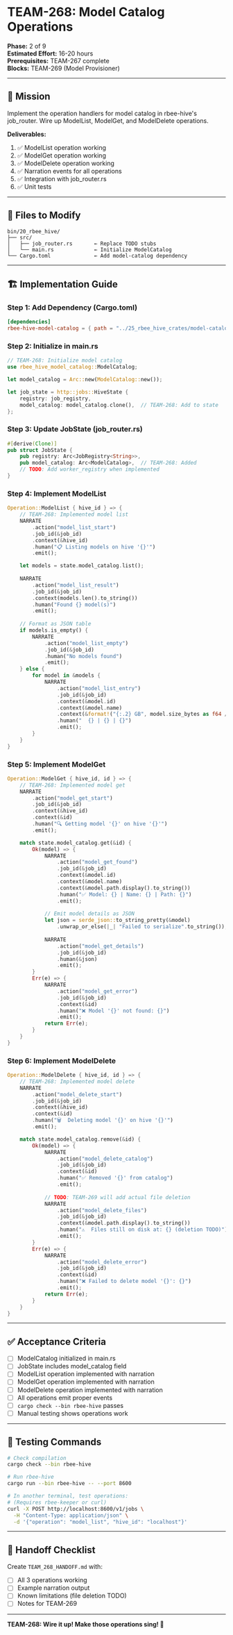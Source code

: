 # TEAM-268: Model Catalog Operations

**Phase:** 2 of 9  
**Estimated Effort:** 16-20 hours  
**Prerequisites:** TEAM-267 complete  
**Blocks:** TEAM-269 (Model Provisioner)

---

## 🎯 Mission

Implement the operation handlers for model catalog in rbee-hive's job_router. Wire up ModelList, ModelGet, and ModelDelete operations.

**Deliverables:**
1. ✅ ModelList operation working
2. ✅ ModelGet operation working
3. ✅ ModelDelete operation working
4. ✅ Narration events for all operations
5. ✅ Integration with job_router.rs
6. ✅ Unit tests

---

## 📁 Files to Modify

```
bin/20_rbee_hive/
├── src/
│   ├── job_router.rs       ← Replace TODO stubs
│   └── main.rs             ← Initialize ModelCatalog
└── Cargo.toml              ← Add model-catalog dependency
```

---

## 🏗️ Implementation Guide

### Step 1: Add Dependency (Cargo.toml)

```toml
[dependencies]
rbee-hive-model-catalog = { path = "../25_rbee_hive_crates/model-catalog" }
```

### Step 2: Initialize in main.rs

```rust
// TEAM-268: Initialize model catalog
use rbee_hive_model_catalog::ModelCatalog;

let model_catalog = Arc::new(ModelCatalog::new());

let job_state = http::jobs::HiveState {
    registry: job_registry,
    model_catalog: model_catalog.clone(),  // TEAM-268: Add to state
};
```

### Step 3: Update JobState (job_router.rs)

```rust
#[derive(Clone)]
pub struct JobState {
    pub registry: Arc<JobRegistry<String>>,
    pub model_catalog: Arc<ModelCatalog>,  // TEAM-268: Added
    // TODO: Add worker_registry when implemented
}
```

### Step 4: Implement ModelList

```rust
Operation::ModelList { hive_id } => {
    // TEAM-268: Implemented model list
    NARRATE
        .action("model_list_start")
        .job_id(&job_id)
        .context(&hive_id)
        .human("📋 Listing models on hive '{}'")
        .emit();

    let models = state.model_catalog.list();
    
    NARRATE
        .action("model_list_result")
        .job_id(&job_id)
        .context(models.len().to_string())
        .human("Found {} model(s)")
        .emit();
    
    // Format as JSON table
    if models.is_empty() {
        NARRATE
            .action("model_list_empty")
            .job_id(&job_id)
            .human("No models found")
            .emit();
    } else {
        for model in &models {
            NARRATE
                .action("model_list_entry")
                .job_id(&job_id)
                .context(&model.id)
                .context(&model.name)
                .context(&format!("{:.2} GB", model.size_bytes as f64 / 1_000_000_000.0))
                .human("  {} | {} | {}")
                .emit();
        }
    }
}
```

### Step 5: Implement ModelGet

```rust
Operation::ModelGet { hive_id, id } => {
    // TEAM-268: Implemented model get
    NARRATE
        .action("model_get_start")
        .job_id(&job_id)
        .context(&hive_id)
        .context(&id)
        .human("🔍 Getting model '{}' on hive '{}'")
        .emit();

    match state.model_catalog.get(&id) {
        Ok(model) => {
            NARRATE
                .action("model_get_found")
                .job_id(&job_id)
                .context(&model.id)
                .context(&model.name)
                .context(&model.path.display().to_string())
                .human("✅ Model: {} | Name: {} | Path: {}")
                .emit();
            
            // Emit model details as JSON
            let json = serde_json::to_string_pretty(&model)
                .unwrap_or_else(|_| "Failed to serialize".to_string());
            
            NARRATE
                .action("model_get_details")
                .job_id(&job_id)
                .human(&json)
                .emit();
        }
        Err(e) => {
            NARRATE
                .action("model_get_error")
                .job_id(&job_id)
                .context(&id)
                .human("❌ Model '{}' not found: {}")
                .emit();
            return Err(e);
        }
    }
}
```

### Step 6: Implement ModelDelete

```rust
Operation::ModelDelete { hive_id, id } => {
    // TEAM-268: Implemented model delete
    NARRATE
        .action("model_delete_start")
        .job_id(&job_id)
        .context(&hive_id)
        .context(&id)
        .human("🗑️  Deleting model '{}' on hive '{}'")
        .emit();

    match state.model_catalog.remove(&id) {
        Ok(model) => {
            NARRATE
                .action("model_delete_catalog")
                .job_id(&job_id)
                .context(&id)
                .human("✅ Removed '{}' from catalog")
                .emit();
            
            // TODO: TEAM-269 will add actual file deletion
            NARRATE
                .action("model_delete_files")
                .job_id(&job_id)
                .context(&model.path.display().to_string())
                .human("⚠️  Files still on disk at: {} (deletion TODO)")
                .emit();
        }
        Err(e) => {
            NARRATE
                .action("model_delete_error")
                .job_id(&job_id)
                .context(&id)
                .human("❌ Failed to delete model '{}': {}")
                .emit();
            return Err(e);
        }
    }
}
```

---

## ✅ Acceptance Criteria

- [ ] ModelCatalog initialized in main.rs
- [ ] JobState includes model_catalog field
- [ ] ModelList operation implemented with narration
- [ ] ModelGet operation implemented with narration
- [ ] ModelDelete operation implemented with narration
- [ ] All operations emit proper events
- [ ] `cargo check --bin rbee-hive` passes
- [ ] Manual testing shows operations work

---

## 🧪 Testing Commands

```bash
# Check compilation
cargo check --bin rbee-hive

# Run rbee-hive
cargo run --bin rbee-hive -- --port 8600

# In another terminal, test operations:
# (Requires rbee-keeper or curl)
curl -X POST http://localhost:8600/v1/jobs \
  -H "Content-Type: application/json" \
  -d '{"operation": "model_list", "hive_id": "localhost"}'
```

---

## 📝 Handoff Checklist

Create `TEAM_268_HANDOFF.md` with:

- [ ] All 3 operations working
- [ ] Example narration output
- [ ] Known limitations (file deletion TODO)
- [ ] Notes for TEAM-269

---

**TEAM-268: Wire it up! Make those operations sing! 🎵**
